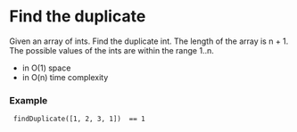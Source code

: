 # Find the duplicate

Given an array of ints. Find the duplicate int. The length of the array is n + 1. The possible values of the ints are within the range 1..n.

- in O(1) space
- in O(n) time complexity

### Example

```
 findDuplicate([1, 2, 3, 1])  == 1
```